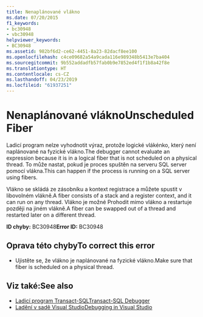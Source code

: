 ```yaml
---
title: Nenaplánované vlákno
ms.date: 07/20/2015
f1_keywords:
- bc30948
- vbc30948
helpviewer_keywords:
- BC30948
ms.assetid: 982bf6d2-ce62-4451-8a23-82dacf8ee100
ms.openlocfilehash: c4ce09682a54a9cada116e989348b5413e7ba404
ms.sourcegitcommit: 9b552addadfb57fab0b9e7852ed4f1f1b8a42f8e
ms.translationtype: HT
ms.contentlocale: cs-CZ
ms.lasthandoff: 04/23/2019
ms.locfileid: "61937251"
---
```

# <a name="unscheduled-fiber"></a><span data-ttu-id="bb457-102">Nenaplánované vlákno</span><span class="sxs-lookup"><span data-stu-id="bb457-102">Unscheduled Fiber</span></span>
<span data-ttu-id="bb457-103">Ladicí program nelze vyhodnotit výraz, protože logické vlákénko, který není naplánované na fyzické vlákno.</span><span class="sxs-lookup"><span data-stu-id="bb457-103">The debugger cannot evaluate an expression because it is in a logical fiber that is not scheduled on a physical thread.</span></span> <span data-ttu-id="bb457-104">To může nastat, pokud je proces spuštěn na serveru SQL server pomocí vlákna.</span><span class="sxs-lookup"><span data-stu-id="bb457-104">This can happen if the process is running on a SQL server using fibers.</span></span>  
  
 <span data-ttu-id="bb457-105">Vlákno se skládá ze zásobníku a kontext registrace a můžete spustit v libovolném vlákně.</span><span class="sxs-lookup"><span data-stu-id="bb457-105">A fiber consists of a stack and a register context, and it can run on any thread.</span></span> <span data-ttu-id="bb457-106">Vlákno je možné Prohodit mimo vlákno a restartuje později na jiném vlákně.</span><span class="sxs-lookup"><span data-stu-id="bb457-106">A fiber can be swapped out of a thread and restarted later on a different thread.</span></span>  
  
 <span data-ttu-id="bb457-107">**ID chyby:** BC30948</span><span class="sxs-lookup"><span data-stu-id="bb457-107">**Error ID:** BC30948</span></span>  
  
## <a name="to-correct-this-error"></a><span data-ttu-id="bb457-108">Oprava této chyby</span><span class="sxs-lookup"><span data-stu-id="bb457-108">To correct this error</span></span>  
  
- <span data-ttu-id="bb457-109">Ujistěte se, že vlákno je naplánované na fyzické vlákno.</span><span class="sxs-lookup"><span data-stu-id="bb457-109">Make sure that fiber is scheduled on a physical thread.</span></span>  
  
## <a name="see-also"></a><span data-ttu-id="bb457-110">Viz také:</span><span class="sxs-lookup"><span data-stu-id="bb457-110">See also</span></span>

- [<span data-ttu-id="bb457-111">Ladicí program Transact-SQL</span><span class="sxs-lookup"><span data-stu-id="bb457-111">Transact-SQL Debugger</span></span>](/sql/ssms/scripting/transact-sql-debugger)
- [<span data-ttu-id="bb457-112">Ladění v sadě Visual Studio</span><span class="sxs-lookup"><span data-stu-id="bb457-112">Debugging in Visual Studio</span></span>](/visualstudio/debugger/debugging-in-visual-studio)
